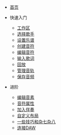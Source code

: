 * [首页](README.md)

* 快速入门
    * [工作区](zh-cn/quickstart-guide/workspace.md)
    * [选择歌手](zh-cn/quickstart-guide/singer-selection.md)
    * [设置乐谱](zh-cn/quickstart-guide/setting-up-the-score.md)
    * [创建音符](zh-cn/quickstart-guide/creating-notes.md)
    * [编辑音符](zh-cn/quickstart-guide/editing-notes.md)
    * [输入歌词](zh-cn/quickstart-guide/entering-lyrics.md)
    * [回放](zh-cn/quickstart-guide/playback.md)
    * [管理音轨](zh-cn/quickstart-guide/managing-tracks.md)
    * [保存音频](zh-cn/quickstart-guide/saving-the-audio.md)
* 进阶
    * [编辑音素](zh-cn/intermediate-and-advanced-usage/editing-phonemes.md)
    * [音符属性](zh-cn/intermediate-and-advanced-usage/note-properties.md)
    * [加入伴奏](zh-cn/intermediate-and-advanced-usage/adding-instrumentals.md)
    * [自定义布局](zh-cn/intermediate-and-advanced-usage/layout-customization.md)
    * [一些技巧和杂七杂八](zh-cn/intermediate-and-advanced-usage/tricks-and-miscellaneous.md)
    * [连接DAW](zh-cn/intermediate-and-advanced-usage/daw-linking.md)
